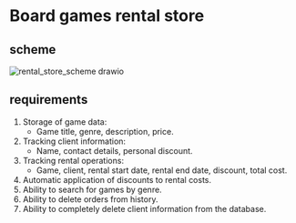 # Board games rental store

## scheme
![rental_store_scheme drawio](https://github.com/user-attachments/assets/744ee500-8fa9-4215-bf8d-c6bef4f6b102)

## requirements
1. Storage of game data:
    - Game title, genre, description, price.
2. Tracking client information:
    - Name, contact details, personal discount.
3. Tracking rental operations:
    - Game, client, rental start date, rental end date, discount, total cost.
4. Automatic application of discounts to rental costs.
5. Ability to search for games by genre.
6. Ability to delete orders from history.
7. Ability to completely delete client information from the database.
